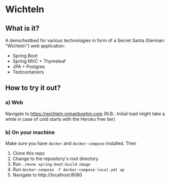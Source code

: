 # Wichteln
## What is it?
A demo/testbed for various technologies in form of a Secret Santa (German: "Wichteln") web application:
- Spring Boot
- Spring MVC + Thymeleaf
- JPA + Postgres  
- Testcontainers

## How to try it out?
### a) Web
Navigate to https://wichteln.romanboehm.com (N.B.: Initial load might take a while in case of cold starts with the Heroku free tier)
### b) On your machine
Make sure you have `docker` and `docker-compose` installed. Then
1) Clone this repo
2) Change to the repository's root directory
3) Run `./mvnw spring-boot:build-image`
4) Run `docker-compose -f docker-compose-local.yml up`
5) Navigate to http://localhost:8080
